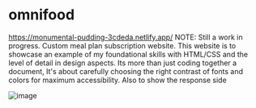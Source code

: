 # omnifood
https://monumental-pudding-3cdeda.netlify.app/
 NOTE: Still a work in progress.
Custom meal plan subscription website.
This website is to showcase an example of my foundational skills with HTML/CSS and the level of detail in design aspects.
Its more than just coding together a document, It's about carefully choosing the right contrast of fonts and colors for maximum accessibility.
Also to show the response side


![image](https://user-images.githubusercontent.com/75099373/160305092-ae4ca4c4-1816-48ef-9a00-154289648707.png)
